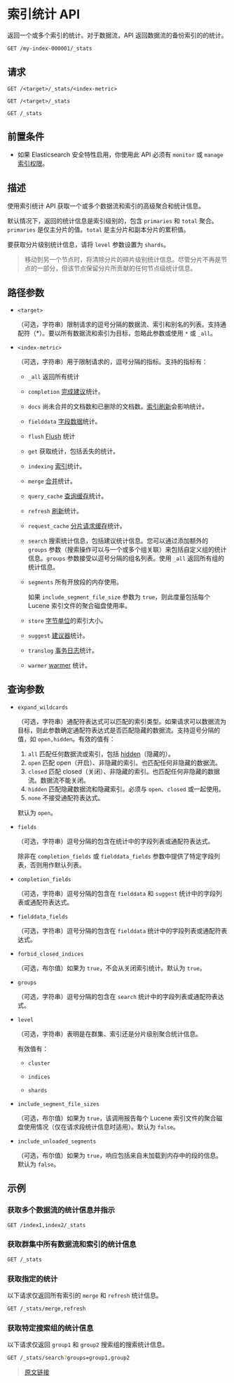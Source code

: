 # 索引统计 API

返回一个或多个索引的统计。对于数据流，API 返回数据流的备份索引的的统计。

```bash
GET /my-index-000001/_stats
```

## 请求

`GET /<target>/_stats/<index-metric>`

`GET /<target>/_stats`

`GET /_stats`

## 前置条件

- 如果 Elasticsearch 安全特性启用，你使用此 API 必须有 `monitor` 或 `manage` [索引权限](/secure_the_elastic_statck/user_authorization/security_privileges#索引权限)。

## 描述

使用索引统计 API 获取一个或多个数据流和索引的高级聚合和统计信息。

默认情况下，返回的统计信息是索引级别的，包含 `primaries` 和 `total` 聚合。`primaries` 是仅主分片的值。`total` 是主分片和副本分片的累积值。

要获取分片级别统计信息，请将 `level` 参数设置为 `shards`。

> 移动到另一个节点时，将清除分片的碎片级别统计信息。尽管分片不再是节点的一部分，但该节点保留分片所贡献的任何节点级统计信息。

## 路径参数

- `<target>`

  （可选，字符串）限制请求的逗号分隔的数据流、索引和别名的列表。支持通配符（*）。要以所有数据流和索引为目标，忽略此参数或使用 `*` 或 `_all`。

- `<index-metric>`

  （可选，字符串）用于限制请求的，逗号分隔的指标。支持的指标有：

  - `_all`
    返回所有统计
  
  - `completion`
    [完成建议](/search_apis/suggesters#完成建议器)统计。

  - `docs`
    尚未合并的文档数和已删除的文档数。[索引刷新](rest_apis/index_apis/refresh)会影响统计。

  - `fielddata`
    [字段数据](https://www.elastic.co/guide/en/elasticsearch/reference/current/fielddata.html)统计。

  - `flush`
    [Flush](/rest_apis/index_apis/flush) 统计

  - `get`
    获取统计，包括丢失的统计。

  - `indexing`
    [索引](/rest_apis/document_apis/esindex)统计。

  - `merge`
    [合并](/index_modules/merge)统计。

  - `query_cache`
    [查询缓存](/set_up_elasticsearch/configuring_elasticsearchnode_query_cache_settings)统计。

  - `refresh`
    [刷新](/rest_apis/index_apis/refresh)统计。

  - `request_cache`
    [分片请求缓存](/set_up_elasticsearch/configuring_elasticsearchshard_request_cache_setttings)统计。

  - `search`
    搜索统计信息，包括建议统计信息。您可以通过添加额外的 `groups` 参数（搜索操作可以与一个或多个组关联）来包括自定义组的统计信息。`groups` 参数接受以逗号分隔的组名列表。使用 `_all` 返回所有组的统计信息。

  - `segments`
    所有开放段的内存使用。

    如果 `include_segment_file_size` 参数为 `true`，则此度量包括每个 Lucene 索引文件的聚合磁盘使用率。

  - `store`
    [字节单位](/rest_apis/api_convention/common_options#字节大小单位)的索引大小。

  - `suggest`
    [建议器](/rest_apis/search_apis/suggesters)统计。

  - `translog`
    [事务日志](/index_modules/translog)统计。

  - `warmer`
    [warmer](https://www.elastic.co/guide/en/elasticsearch/reference/current/indices-warmers.html) 统计。

## 查询参数

- `expand_wildcards`

  （可选，字符串）通配符表达式可以匹配的索引类型。如果请求可以数据流为目标，则此参数确定通配符表达式是否匹配隐藏的数据流。支持逗号分隔的值，如 `open,hidden`。有效的值有：

  1. `all`
  匹配任何数据流或索引，包括 [hidden](/rest_apis/api_convention/multi_target_syntax#隐藏数据流和索引)（隐藏的）。
  2. `open`
  匹配 open（开启）、非隐藏的索引。也匹配任何非隐藏的数据流。
  3. `closed`
  匹配 closed（关闭）、非隐藏的索引。也匹配任何非隐藏的数据流。数据流不能关闭。
  4. `hidden`
  匹配隐藏数据流和隐藏索引。必须与 `open`、`closed` 或一起使用。
  5. `none`
  不接受通配符表达式。

  默认为 `open`。

- `fields`

  （可选，字符串）逗号分隔的包含在统计中的字段列表或通配符表达式。

  除非在 `completion_fields` 或 `fielddata_fields` 参数中提供了特定字段列表，否则用作默认列表。

- `completion_fields`

  （可选，字符串）逗号分隔的包含在 `fielddata` 和 `suggest` 统计中的字段列表或通配符表达式。

- `fielddata_fields`

  （可选，字符串）逗号分隔的包含在 `fielddata` 统计中的字段列表或通配符表达式。

- `forbid_closed_indices`

  （可选，布尔值）如果为 `true`，不会从关闭索引统计。默认为 `true`。

- `groups`

  （可选，字符串）逗号分隔的包含在 `search` 统计中的字段列表或通配符表达式。

- `level`

  （可选，字符串）表明是在群集、索引还是分片级别聚合统计信息。

  有效值有：

  - `cluster`

  - `indices`

  - `shards`

- `include_segment_file_sizes`

  （可选，布尔值）如果为 `true`，该调用报告每个 Lucene 索引文件的聚合磁盘使用情况（仅在请求段统计信息时适用）。默认为 `false`。

- `include_unloaded_segments`

  （可选，布尔值）如果为 `true`，响应包括来自未加载到内存中的段的信息。默认为 `false`。

## 示例

### 获取多个数据流的统计信息并指示

```bash
GET /index1,index2/_stats
```

### 获取群集中所有数据流和索引的统计信息

```bash
GET /_stats
```

### 获取指定的统计

以下请求仅返回所有索引的 `merge` 和 `refresh` 统计信息。

```bash
GET /_stats/merge,refresh
```

### 获取特定搜索组的统计信息

以下请求仅返回 `group1` 和 `group2` 搜索组的搜索统计信息。

```bash
GET /_stats/search?groups=group1,group2
```

> [原文链接](https://www.elastic.co/guide/en/elasticsearch/reference/current/indices-stats.html)
